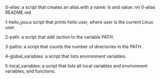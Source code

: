 0-alias: a script that creates an alias.with a name: ls and value: rm 0-alias README.md

1-hello_you:a script that prints hello user, where user is the current Linux user.

2-path: a script that add /action to the variable PATH.

3-paths: a script that counts the number of directories in the PATH.

4-global_variables: a script that lists environment variables.

5-local_variables: a script that lists all local variables and environment variables, and functions.

